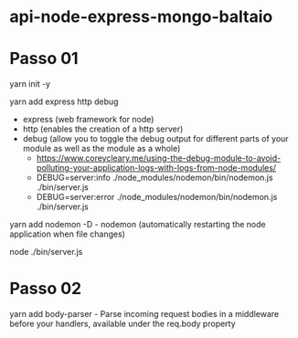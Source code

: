 # api-node-express-mongo-baltaio

# Passo 01

yarn init -y

yarn add express http debug

- express (web framework for node)
- http (enables the creation of a http server)
- debug (allow you to toggle the debug output for different parts of your module as well as the module as a whole)
    - https://www.coreycleary.me/using-the-debug-module-to-avoid-polluting-your-application-logs-with-logs-from-node-modules/
    - DEBUG=server:info ./node_modules/nodemon/bin/nodemon.js ./bin/server.js
    - DEBUG=server:error ./node_modules/nodemon/bin/nodemon.js ./bin/server.js

yarn add nodemon -D
    - nodemon (automatically restarting the node application when file changes)

node ./bin/server.js

# Passo 02

yarn add body-parser
    - Parse incoming request bodies in a middleware before your handlers, available under the req.body property